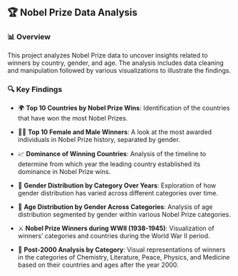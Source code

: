 ## 🏆 Nobel Prize Data Analysis 

### 📊 Overview

This project analyzes Nobel Prize data to uncover insights related to winners by country, gender, and age. The analysis includes data cleaning and manipulation followed by various visualizations to illustrate the findings.

### 🔍 Key Findings

- 🌍 **Top 10 Countries by Nobel Prize Wins**:
Identification of the countries that have won the most Nobel Prizes.

- 👩‍🔬 **Top 10 Female and Male Winners**:
A look at the most awarded individuals in Nobel Prize history, separated by gender.

- 📈 **Dominance of Winning Countries**:
Analysis of the timeline to determine from which year the leading country established its dominance in Nobel Prize wins.

- 📆 **Gender Distribution by Category Over Years**:
Exploration of how gender distribution has varied across different categories over time.

- 🎂 **Age Distribution by Gender Across Categories**:
Analysis of age distribution segmented by gender within various Nobel Prize categories.

- ⚔️ **Nobel Prize Winners during WWII (1938-1945)**:
Visualization of winners’ categories and countries during the World War II period.

- 🔬 **Post-2000 Analysis by Category**:
Visual representations of winners in the categories of Chemistry, Literature, Peace, Physics, and Medicine based on their countries and ages after the year 2000.
